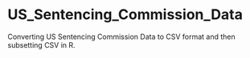 # US_Sentencing_Commission_Data
Converting US Sentencing Commission Data to CSV format and then subsetting CSV in R. 
